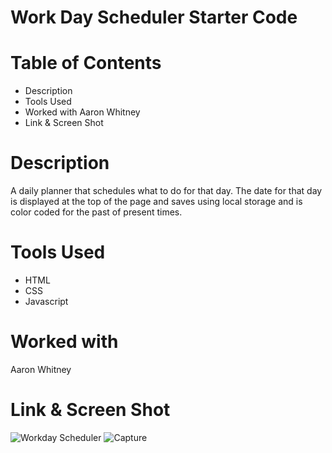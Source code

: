 # Work Day Scheduler Starter Code

# Table of Contents 
* Description
* Tools Used
* Worked with Aaron Whitney
* Link & Screen Shot

# Description 
A daily planner that schedules what to do for that day. The date for that day is displayed at the top of the page and saves using local storage and is color coded for the past of present times.

# Tools Used
* HTML
* CSS
* Javascript

# Worked with
Aaron Whitney

# Link & Screen Shot
![Workday Scheduler](https://mapalacio19.github.io/work-day/)
![Capture](https://user-images.githubusercontent.com/84938967/131069707-e309747a-6e0b-4387-8cdd-27180fd4b1d8.JPG)

